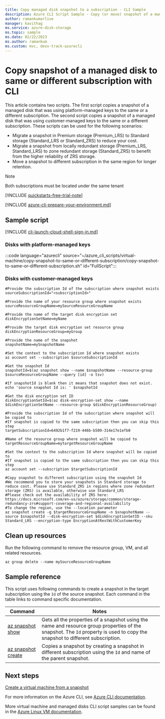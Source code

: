```yaml
---
title: Copy managed disk snapshot to a subscription - CLI Sample
description: Azure CLI Script Sample - Copy (or move) snapshot of a managed disk to same or different subscription with CLI
author: ramankumarlive
manager: kavithag
ms.service: azure-disk-storage
ms.topic: sample
ms.date: 02/22/2023
ms.author: ramankum
ms.custom: mvc, devx-track-azurecli
---
```


# Copy snapshot of a managed disk to same or different subscription with CLI

This article contains two scripts. The first script copies a snapshot of a managed disk that was using platform-managed keys to the same or a different subscription. The second script copies a snapshot of a managed disk that was using customer-managed keys to the same or a different subscription. These scripts can be used for the following scenarios:

- Migrate a snapshot in Premium storage (Premium_LRS) to Standard storage (Standard_LRS or Standard_ZRS) to reduce your cost.
- Migrate a snapshot from locally redundant storage (Premium_LRS, Standard_LRS) to zone redundant storage (Standard_ZRS) to benefit from the higher reliability of ZRS storage.
- Move a snapshot to different subscription in the same region for longer retention.

> [!NOTE]
> Both subscriptions must be located under the same tenant

[!INCLUDE [quickstarts-free-trial-note](../../../includes/quickstarts-free-trial-note.md)]

[!INCLUDE [azure-cli-prepare-your-environment.md](~/reusable-content/azure-cli/azure-cli-prepare-your-environment.md)]

## Sample script

[!INCLUDE [cli-launch-cloud-shell-sign-in.md](../../../includes/cli-launch-cloud-shell-sign-in.md)]

### Disks with platform-managed keys

:::code language="azurecli" source="~/azure_cli_scripts/virtual-machine/copy-snapshot-to-same-or-different-subscription/copy-snapshot-to-same-or-different-subscription.sh" id="FullScript":::

### Disks with customer-managed keys

```azurecli
#Provide the subscription Id of the subscription where snapshot exists
sourceSubscriptionId="<subscriptionId>"

#Provide the name of your resource group where snapshot exists
sourceResourceGroupName=mySourceResourceGroupName

#Provide the name of the target disk encryption set
diskEncryptionSetName=myName

#Provide the target disk encryption set resource group
diskEncryptionResourceGroup=myGroup

#Provide the name of the snapshot
snapshotName=mySnapshotName

#Set the context to the subscription Id where snapshot exists
az account set --subscription $sourceSubscriptionId

#Get the snapshot Id 
snapshotId=$(az snapshot show --name $snapshotName --resource-group $sourceResourceGroupName --query [id] -o tsv)

#If snapshotId is blank then it means that snapshot does not exist.
echo 'source snapshot Id is: ' $snapshotId

#Get the disk encryption set ID
diskEncryptionSetId=$(az disk-encryption-set show --name $diskEncryptionSetName --resource-group $diskEncryptionResourceGroup)

#Provide the subscription Id of the subscription where snapshot will be copied to
#If snapshot is copied to the same subscription then you can skip this step
targetSubscriptionId=6492b1f7-f219-446b-b509-314e17e1efb0

#Name of the resource group where snapshot will be copied to
targetResourceGroupName=mytargetResourceGroupName

#Set the context to the subscription Id where snapshot will be copied to
#If snapshot is copied to the same subscription then you can skip this step
az account set --subscription $targetSubscriptionId

#Copy snapshot to different subscription using the snapshot Id
#We recommend you to store your snapshots in Standard storage to reduce cost. Please use Standard_ZRS in regions where zone redundant storage (ZRS) is available, otherwise use Standard_LRS
#Please check out the availability of ZRS here: https://docs.microsoft.com/en-us/azure/storage/common/storage-redundancy-zrs#support-coverage-and-regional-availability
#To change the region, use the --location parameter
az snapshot create -g $targetResourceGroupName -n $snapshotName --source $snapshotId --disk-encryption-set $diskEncryptionSetID --sku Standard_LRS --encryption-type EncryptionAtRestWithCustomerKey
```

## Clean up resources

Run the following command to remove the resource group, VM, and all related resources.

```azurecli-interactive
az group delete --name mySourceResourceGroupName
```

## Sample reference

This script uses following commands to create a snapshot in the target subscription using the `Id` of the source snapshot. Each command in the table links to command specific documentation.

| Command | Notes |
|---|---|
| [az snapshot show](/cli/azure/snapshot) | Gets all the properties of a snapshot using the name and resource group properties of the snapshot. The `Id` property is used to copy the snapshot to different subscription.  |
| [az snapshot create](/cli/azure/snapshot) | Copies a snapshot by creating a snapshot in different subscription using the `Id` and name of the parent snapshot.  |

## Next steps

[Create a virtual machine from a snapshot](./virtual-machines-linux-cli-sample-create-vm-from-snapshot.md?toc=%2fazure%2fvirtual-machines%2flinux%2ftoc.json)

For more information on the Azure CLI, see [Azure CLI documentation](/cli/azure).

More virtual machine and managed disks CLI script samples can be found in the [Azure Linux VM documentation](../linux/cli-samples.md?toc=%2fazure%2fvirtual-machines%2flinux%2ftoc.json).
